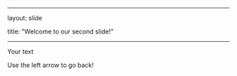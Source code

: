 ----

layout: slide

title: "Welcome to our second slide!"

----

Your text

Use the left arrow to go back!
